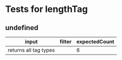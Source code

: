 # Tests for lengthTag

## undefined

| input                 | filter | expectedCount |
| --------------------- | ------ | ------------- |
| returns all tag types |        | 6             |